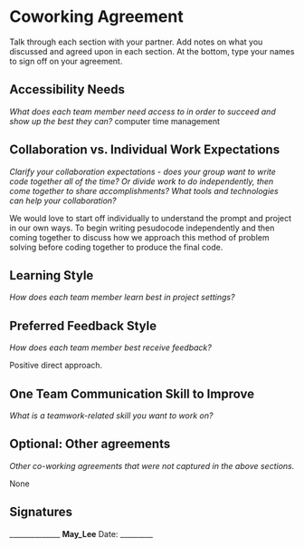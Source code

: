 # Coworking Agreement

Talk through each section with your partner. Add notes on what you discussed and agreed upon in each section. At the bottom, type your names to sign off on your agreement.

## Accessibility Needs
*What does each team member need access to in order to succeed and show up the best they can?*
computer
time management

## Collaboration vs. Individual Work Expectations
*Clarify your collaboration expectations - does your group want to write code together all of the time? Or divide work to do independently, then come together to share accomplishments? What tools and technologies can help your collaboration?*

We would love to start off individually to understand the prompt and project in our own ways. To begin writing pesudocode independently and then coming together to discuss how we approach this method of problem solving before coding together to produce the final code. 

## Learning Style
*How does each team member learn best in project settings?*

## Preferred Feedback Style
*How does each team member best receive feedback?*

Positive direct approach.

## One Team Communication Skill to Improve
*What is a teamwork-related skill you want to work on?*

## Optional: Other agreements
*Other co-working agreements that were not captured in the above sections.*

None

## Signatures
______________ __May_Lee__
Date: _________

